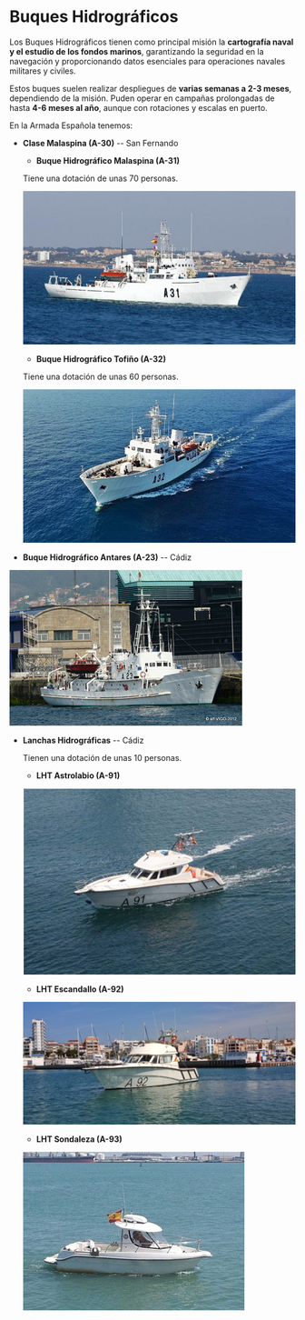 # Buques Hidrográficos
Los Buques Hidrográficos tienen como principal misión la **cartografía naval y el estudio de los fondos marinos**, garantizando la seguridad en la navegación y proporcionando datos esenciales para operaciones navales militares y civiles.

Estos buques suelen realizar despliegues de **varias semanas a 2-3 meses**, dependiendo de la misión. Puden operar en campañas prolongadas de hasta **4-6 meses al año**, aunque con rotaciones y escalas en puerto.

En la Armada Española tenemos:

- **Clase Malaspina (A-30)** -- San Fernando
        
    - **Buque Hidrográfico Malaspina (A-31)**
    
    Tiene una dotación de unas 70 personas.

    <img src="../img/a-31.jpeg"></img>

    - **Buque Hidrográfico Tofiño (A-32)**
    
    Tiene una dotación de unas 60 personas.

    <img src="../img/a-32.jpg"></img>

- **Buque Hidrográfico Antares (A-23)** -- Cádiz

<img src="../img/a-23.PNG"></img>

- **Lanchas Hidrográficas** -- Cádiz

    Tienen una dotación de unas 10 personas.

    - **LHT Astrolabio (A-91)**

    <img src="../img/a-91.jpg"></img>

    - **LHT Escandallo (A-92)**

    <img src="../img/a-92.jpg"></img>

    - **LHT Sondaleza (A-93)**

    <img src="../img/a-93.jpg"></img>
